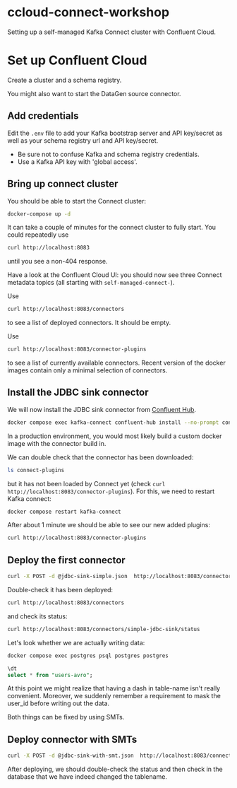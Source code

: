 # ccloud-connect-workshop
Setting up a self-managed Kafka Connect cluster with Confluent Cloud.

# Set up Confluent Cloud

Create a cluster and a schema registry.

You might also want to start the DataGen source connector.

## Add credentials

Edit the `.env` file to add your Kafka bootstrap server and API key/secret as well as
your schema registry url and API key/secret.

* Be sure not to confuse Kafka and schema registry credentials.
* Use a Kafka API key with 'global access'.

## Bring up connect cluster
You should be able to start the Connect cluster:

```bash
docker-compose up -d
```

It can take a couple of minutes for the connect cluster to fully start.
You could repeatedly use

```bash
curl http://localhost:8083
```
until you see a non-404 response.

Have a look at the Confluent Cloud UI: you should now see three Connect metadata topics (all starting with `self-managed-connect-`).

Use

```bash
curl http://localhost:8083/connectors
```
to see a list of deployed connectors. It should be empty.

Use

```bash
curl http://localhost:8083/connector-plugins
```
to see a list of currently available connectors. Recent version of the docker images contain only a minimal selection of connectors.

## Install the JDBC sink connector

We will now install the JDBC sink connector from [Confluent Hub](https://www.confluent.io/hub/).

```bash
docker compose exec kafka-connect confluent-hub install --no-prompt confluentinc/kafka-connect-jdbc:10.3.3
```
In a production environment, you would most likely build a custom docker image with the connector build in.

We can double check that the connector has been downloaded:
```bash
ls connect-plugins
```
but it has not been loaded by Connect yet (check `curl http://localhost:8083/connector-plugins`).
For this, we need to restart Kafka connect:

```bash
docker compose restart kafka-connect
```
After about 1 minute we should be able to see our new added plugins:
```bash
curl http://localhost:8083/connector-plugins
```


## Deploy the first connector
```bash
curl -X POST -d @jdbc-sink-simple.json  http://localhost:8083/connectors -H 'Content-Type: application/json'
```

Double-check it has been deployed:
```bash
curl http://localhost:8083/connectors
```
and check its status:
```bash
curl http://localhost:8083/connectors/simple-jdbc-sink/status
```

Let's look whether we are actually writing data:

```bash
docker compose exec postgres psql postgres postgres
```
```sql
\dt
select * from "users-avro";
```

At this point we might realize that having a dash in table-name isn't really convenient.
Moreover, we suddenly  remember a requirement to mask the user_id before writing out the data.

Both things can be fixed by using SMTs.

## Deploy connector with SMTs

```bash
curl -X POST -d @jdbc-sink-with-smt.json  http://localhost:8083/connectors -H 'Content-Type: application/json'
```

After deploying, we should double-check the status and then check in the database that we have indeed changed the tablename.
